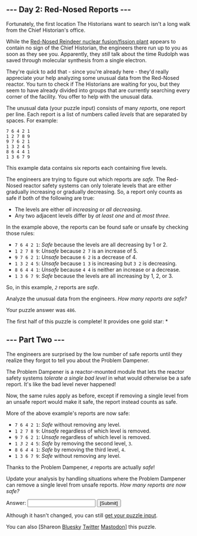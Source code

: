<main>
<article class="day-desc"><h2>--- Day 2: Red-Nosed Reports ---</h2><p>Fortunately, the first location The Historians want to search isn't a long walk from the Chief Historian's office.</p>
<p>While the <a href="/2015/day/19">Red-Nosed Reindeer nuclear fusion/fission plant</a> appears to contain no sign of the Chief Historian, the engineers there run up to you as soon as they see you. Apparently, they <em>still</em> talk about the time Rudolph was saved through molecular synthesis from a single electron.</p>
<p>They're quick to add that - since you're already here - they'd really appreciate your help analyzing some unusual data from the Red-Nosed reactor. You turn to check if The Historians are waiting for you, but they seem to have already divided into groups that are currently searching every corner of the facility. You offer to help with the unusual data.</p>
<p>The unusual data (your puzzle input) consists of many <em>reports</em>, one report per line. Each report is a list of numbers called <em>levels</em> that are separated by spaces. For example:</p>
<pre><code>7 6 4 2 1
1 2 7 8 9
9 7 6 2 1
1 3 2 4 5
8 6 4 4 1
1 3 6 7 9
</code></pre>
<p>This example data contains six reports each containing five levels.</p>
<p>The engineers are trying to figure out which reports are <em>safe</em>. The Red-Nosed reactor safety systems can only tolerate levels that are either gradually increasing or gradually decreasing. So, a report only counts as safe if both of the following are true:</p>
<ul>
<li>The levels are either <em>all increasing</em> or <em>all decreasing</em>.</li>
<li>Any two adjacent levels differ by <em>at least one</em> and <em>at most three</em>.</li>
</ul>
<p>In the example above, the reports can be found safe or unsafe by checking those rules:</p>
<ul>
<li><code>7 6 4 2 1</code>: <em>Safe</em> because the levels are all decreasing by 1 or 2.</li>
<li><code>1 2 7 8 9</code>: <em>Unsafe</em> because <code>2 7</code> is an increase of 5.</li>
<li><code>9 7 6 2 1</code>: <em>Unsafe</em> because <code>6 2</code> is a decrease of 4.</li>
<li><code>1 3 2 4 5</code>: <em>Unsafe</em> because <code>1 3</code> is increasing but <code>3 2</code> is decreasing.</li>
<li><code>8 6 4 4 1</code>: <em>Unsafe</em> because <code>4 4</code> is neither an increase or a decrease.</li>
<li><code>1 3 6 7 9</code>: <em>Safe</em> because the levels are all increasing by 1, 2, or 3.</li>
</ul>
<p>So, in this example, <code><em>2</em></code> reports are <em>safe</em>.</p>
<p>Analyze the unusual data from the engineers. <em>How many reports are safe?</em></p>
</article>
<p>Your puzzle answer was <code>486</code>.</p><p class="day-success">The first half of this puzzle is complete! It provides one gold star: *</p>
<article class="day-desc"><h2 id="part2">--- Part Two ---</h2><p>The engineers are surprised by the low number of safe reports until they realize they forgot to tell you about the <span title="I need to get one of these!">Problem Dampener</span>.</p>
<p>The Problem Dampener is a reactor-mounted module that lets the reactor safety systems <em>tolerate a single bad level</em> in what would otherwise be a safe report. It's like the bad level never happened!</p>
<p>Now, the same rules apply as before, except if removing a single level from an unsafe report would make it safe, the report instead counts as safe.</p>
<p>More of the above example's reports are now safe:</p>
<ul>
<li><code>7 6 4 2 1</code>: <em>Safe</em> without removing any level.</li>
<li><code>1 2 7 8 9</code>: <em>Unsafe</em> regardless of which level is removed.</li>
<li><code>9 7 6 2 1</code>: <em>Unsafe</em> regardless of which level is removed.</li>
<li><code>1 <em>3</em> 2 4 5</code>: <em>Safe</em> by removing the second level, <code>3</code>.</li>
<li><code>8 6 <em>4</em> 4 1</code>: <em>Safe</em> by removing the third level, <code>4</code>.</li>
<li><code>1 3 6 7 9</code>: <em>Safe</em> without removing any level.</li>
</ul>
<p>Thanks to the Problem Dampener, <code><em>4</em></code> reports are actually <em>safe</em>!</p>
<p>Update your analysis by handling situations where the Problem Dampener can remove a single level from unsafe reports. <em>How many reports are now safe?</em></p>
</article>
<form action="2/answer" method="post"><input name="level" type="hidden" value="2"/><p>Answer: <input autocomplete="off" name="answer" type="text"/> <input type="submit" value="[Submit]"/></p></form>
<p>Although it hasn't changed, you can still <a href="2/input" target="_blank">get your puzzle input</a>.</p>
<p>You can also <span class="share">[Share<span class="share-content">on
  <a href="https://bsky.app/intent/compose?text=I%27ve+completed+Part+One+of+%22Red%2DNosed+Reports%22+%2D+Day+2+%2D+Advent+of+Code+2024+%23AdventOfCode+https%3A%2F%2Fadventofcode%2Ecom%2F2024%2Fday%2F2" target="_blank">Bluesky</a>
<a href="https://twitter.com/intent/tweet?text=I%27ve+completed+Part+One+of+%22Red%2DNosed+Reports%22+%2D+Day+2+%2D+Advent+of+Code+2024&amp;url=https%3A%2F%2Fadventofcode%2Ecom%2F2024%2Fday%2F2&amp;related=ericwastl&amp;hashtags=AdventOfCode" target="_blank">Twitter</a>
<a href="javascript:void(0);" onclick="var ms; try{ms=localStorage.getItem('mastodon.server')}finally{} if(typeof ms!=='string')ms=''; ms=prompt('Mastodon Server?',ms); if(typeof ms==='string' &amp;&amp; ms.length){this.href='https://'+ms+'/share?text=I%27ve+completed+Part+One+of+%22Red%2DNosed+Reports%22+%2D+Day+2+%2D+Advent+of+Code+2024+%23AdventOfCode+https%3A%2F%2Fadventofcode%2Ecom%2F2024%2Fday%2F2';try{localStorage.setItem('mastodon.server',ms);}finally{}}else{return false;}" target="_blank">Mastodon</a></span>]</span> this puzzle.</p>
</main>
